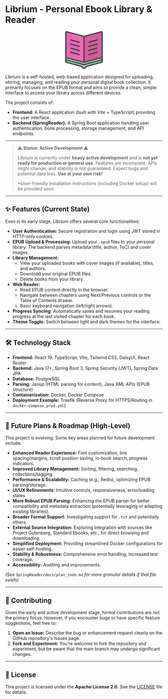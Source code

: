# Librium - Personal Ebook Library & Reader

<p align="center">
  <!-- Corrected path with capital 'F' -->
  <img src="./Frontend/public/book-opened.svg" alt="Librium Logo" width="120"/>
</p>


Librium is a self-hosted, web-based application designed for uploading, storing, managing, and reading your personal digital book collection. It primarily focuses on the EPUB format and aims to provide a clean, simple interface to access your library across different devices.

The project consists of:
*   **Frontend:** A React application (built with Vite + TypeScript) providing the user interface.
*   **Backend (SpringReader):** A Spring Boot application handling user authentication, book processing, storage management, and API endpoints.

---

> **⚠️ Status: Active Development ⚠️**
>
> Librium is currently under **heavy active development** and is **not yet ready for production or general use**. Features are incomplete, APIs might change, and stability is not guaranteed. Expect bugs and potential data loss. **Use at your own risk!**
>
> *User-friendly installation instructions (including Docker setup) will be provided soon. 

---

## ✨ Features (Current State)

Even in its early stage, Librium offers several core functionalities:

*   **User Authentication:** Secure registration and login using JWT stored in HTTP-only cookies.
*   **EPUB Upload & Processing:** Upload your `.epub` files to your personal library. The backend parses metadata (title, author, ToC) and cover images.
*   **Library Management:**
    *   View your uploaded books with cover images (if available), titles, and authors.
    *   Download your original EPUB files.
    *   Delete books from your library.
*   **Web Reader:**
    *   Read EPUB content directly in the browser.
    *   Navigate between chapters using Next/Previous controls or the Table of Contents drawer.
    *   Basic keyboard navigation (left/right arrows).
*   **Progress Syncing:** Automatically saves and resumes your reading progress at the last visited chapter for each book.
*   **Theme Toggle:** Switch between light and dark themes for the interface.

---

## 🛠️ Technology Stack

*   **Frontend:** React 19, TypeScript, Vite, Tailwind CSS, DaisyUI, React Router
*   **Backend:** Java 17+, Spring Boot 3, Spring Security (JWT), Spring Data JPA
*   **Database:** PostgreSQL
*   **Parsing:** Jsoup (HTML parsing for content), Java XML APIs (EPUB structure)
*   **Containerization:** Docker, Docker Compose
*   **Deployment Example:** Traefik (Reverse Proxy for HTTPS/Routing in `docker-compose.prod.yml`)

---

## 🚀 Future Plans & Roadmap (High-Level)

This project is evolving. Some key areas planned for future development include:

*   **Enhanced Reader Experience:** Font customization, line spacing/margins, scroll position saving, in-book search, progress indicators.
*   **Improved Library Management:** Sorting, filtering, searching, collections/tagging.
*   **Performance & Scalability:** Caching (e.g., Redis), optimizing EPUB parsing/storage.
*   **UI/UX Refinements:** Intuitive controls, responsiveness, error/loading states.
*   **More Robust EPUB Parsing:** Enhancing the EPUB parser for better compatibility and metadata extraction (potentially leveraging or adapting existing libraries).
*   **Broader Format Support:** Investigating support for `.txt` and potentially others.
*   **External Source Integration:** Exploring integration with sources like Project Gutenberg, Standard Ebooks, etc., for direct browsing and downloading.
*   **Simplified Deployment:** Providing streamlined Docker configurations for easier self-hosting.
*   **Stability & Robustness:** Comprehensive error handling, increased test coverage.
*   **Accessibility:** Auditing and improvements.

*(See `SpringReader/docs/plan_todo.md` for more granular details if that file exists)*

---


## 🤝 Contributing

Given the early and active development stage, formal contributions are not the primary focus. However, if you encounter bugs or have specific feature suggestions, feel free to:

1.  **Open an Issue:** Describe the bug or enhancement request clearly on the GitHub repository's Issues page.
2.  **Fork and Experiment:** You're welcome to fork the repository and experiment, but be aware that the main branch may undergo significant changes.

---

## 📜 License

This project is licensed under the **Apache License 2.0**. See the [LICENSE](LICENSE) file for details.
